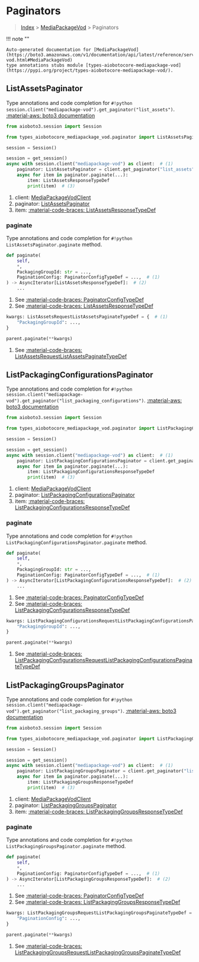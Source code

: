 # Paginators

> [Index](../README.md) > [MediaPackageVod](./README.md) > Paginators

!!! note ""

    Auto-generated documentation for [MediaPackageVod](https://boto3.amazonaws.com/v1/documentation/api/latest/reference/services/mediapackage-vod.html#MediaPackageVod)
    type annotations stubs module [types-aiobotocore-mediapackage-vod](https://pypi.org/project/types-aiobotocore-mediapackage-vod/).

## ListAssetsPaginator

Type annotations and code completion for `#!python session.client("mediapackage-vod").get_paginator("list_assets")`.
[:material-aws: boto3 documentation](https://boto3.amazonaws.com/v1/documentation/api/latest/reference/services/mediapackage-vod.html#MediaPackageVod.Paginator.ListAssets)

```python title="Usage example"
from aioboto3.session import Session

from types_aiobotocore_mediapackage_vod.paginator import ListAssetsPaginator

session = Session()

session = get_session()
async with session.client("mediapackage-vod") as client:  # (1)
    paginator: ListAssetsPaginator = client.get_paginator("list_assets")  # (2)
    async for item in paginator.paginate(...):
        item: ListAssetsResponseTypeDef
        print(item)  # (3)
```

1. client: [MediaPackageVodClient](./client.md)
2. paginator: [ListAssetsPaginator](./paginators.md#listassetspaginator)
3. item: [:material-code-braces: ListAssetsResponseTypeDef](./type_defs.md#listassetsresponsetypedef) 


### paginate

Type annotations and code completion for `#!python ListAssetsPaginator.paginate` method.

```python title="Method definition"
def paginate(
    self,
    *,
    PackagingGroupId: str = ...,
    PaginationConfig: PaginatorConfigTypeDef = ...,  # (1)
) -> AsyncIterator[ListAssetsResponseTypeDef]:  # (2)
    ...
```

1. See [:material-code-braces: PaginatorConfigTypeDef](./type_defs.md#paginatorconfigtypedef) 
2. See [:material-code-braces: ListAssetsResponseTypeDef](./type_defs.md#listassetsresponsetypedef) 


```python title="Usage example with kwargs"
kwargs: ListAssetsRequestListAssetsPaginateTypeDef = {  # (1)
    "PackagingGroupId": ...,
}

parent.paginate(**kwargs)
```

1. See [:material-code-braces: ListAssetsRequestListAssetsPaginateTypeDef](./type_defs.md#listassetsrequestlistassetspaginatetypedef) 
## ListPackagingConfigurationsPaginator

Type annotations and code completion for `#!python session.client("mediapackage-vod").get_paginator("list_packaging_configurations")`.
[:material-aws: boto3 documentation](https://boto3.amazonaws.com/v1/documentation/api/latest/reference/services/mediapackage-vod.html#MediaPackageVod.Paginator.ListPackagingConfigurations)

```python title="Usage example"
from aioboto3.session import Session

from types_aiobotocore_mediapackage_vod.paginator import ListPackagingConfigurationsPaginator

session = Session()

session = get_session()
async with session.client("mediapackage-vod") as client:  # (1)
    paginator: ListPackagingConfigurationsPaginator = client.get_paginator("list_packaging_configurations")  # (2)
    async for item in paginator.paginate(...):
        item: ListPackagingConfigurationsResponseTypeDef
        print(item)  # (3)
```

1. client: [MediaPackageVodClient](./client.md)
2. paginator: [ListPackagingConfigurationsPaginator](./paginators.md#listpackagingconfigurationspaginator)
3. item: [:material-code-braces: ListPackagingConfigurationsResponseTypeDef](./type_defs.md#listpackagingconfigurationsresponsetypedef) 


### paginate

Type annotations and code completion for `#!python ListPackagingConfigurationsPaginator.paginate` method.

```python title="Method definition"
def paginate(
    self,
    *,
    PackagingGroupId: str = ...,
    PaginationConfig: PaginatorConfigTypeDef = ...,  # (1)
) -> AsyncIterator[ListPackagingConfigurationsResponseTypeDef]:  # (2)
    ...
```

1. See [:material-code-braces: PaginatorConfigTypeDef](./type_defs.md#paginatorconfigtypedef) 
2. See [:material-code-braces: ListPackagingConfigurationsResponseTypeDef](./type_defs.md#listpackagingconfigurationsresponsetypedef) 


```python title="Usage example with kwargs"
kwargs: ListPackagingConfigurationsRequestListPackagingConfigurationsPaginateTypeDef = {  # (1)
    "PackagingGroupId": ...,
}

parent.paginate(**kwargs)
```

1. See [:material-code-braces: ListPackagingConfigurationsRequestListPackagingConfigurationsPaginateTypeDef](./type_defs.md#listpackagingconfigurationsrequestlistpackagingconfigurationspaginatetypedef) 
## ListPackagingGroupsPaginator

Type annotations and code completion for `#!python session.client("mediapackage-vod").get_paginator("list_packaging_groups")`.
[:material-aws: boto3 documentation](https://boto3.amazonaws.com/v1/documentation/api/latest/reference/services/mediapackage-vod.html#MediaPackageVod.Paginator.ListPackagingGroups)

```python title="Usage example"
from aioboto3.session import Session

from types_aiobotocore_mediapackage_vod.paginator import ListPackagingGroupsPaginator

session = Session()

session = get_session()
async with session.client("mediapackage-vod") as client:  # (1)
    paginator: ListPackagingGroupsPaginator = client.get_paginator("list_packaging_groups")  # (2)
    async for item in paginator.paginate(...):
        item: ListPackagingGroupsResponseTypeDef
        print(item)  # (3)
```

1. client: [MediaPackageVodClient](./client.md)
2. paginator: [ListPackagingGroupsPaginator](./paginators.md#listpackaginggroupspaginator)
3. item: [:material-code-braces: ListPackagingGroupsResponseTypeDef](./type_defs.md#listpackaginggroupsresponsetypedef) 


### paginate

Type annotations and code completion for `#!python ListPackagingGroupsPaginator.paginate` method.

```python title="Method definition"
def paginate(
    self,
    *,
    PaginationConfig: PaginatorConfigTypeDef = ...,  # (1)
) -> AsyncIterator[ListPackagingGroupsResponseTypeDef]:  # (2)
    ...
```

1. See [:material-code-braces: PaginatorConfigTypeDef](./type_defs.md#paginatorconfigtypedef) 
2. See [:material-code-braces: ListPackagingGroupsResponseTypeDef](./type_defs.md#listpackaginggroupsresponsetypedef) 


```python title="Usage example with kwargs"
kwargs: ListPackagingGroupsRequestListPackagingGroupsPaginateTypeDef = {  # (1)
    "PaginationConfig": ...,
}

parent.paginate(**kwargs)
```

1. See [:material-code-braces: ListPackagingGroupsRequestListPackagingGroupsPaginateTypeDef](./type_defs.md#listpackaginggroupsrequestlistpackaginggroupspaginatetypedef) 
